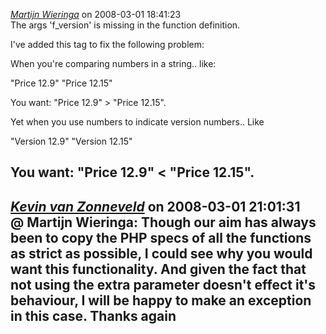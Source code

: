 *[Martijn Wieringa]()* on 2008-03-01 18:41:23  
The args 'f_version' is missing in the function definition.

I've added this tag to fix the following problem:

When you're comparing numbers in a string.. like:

&quot;Price 12.9&quot;
&quot;Price 12.15&quot;

You want: &quot;Price 12.9&quot; &gt; &quot;Price 12.15&quot;.

Yet when you use numbers to indicate version numbers.. Like

&quot;Version 12.9&quot;
&quot;Version 12.15&quot;

You want: &quot;Price 12.9&quot; &lt; &quot;Price 12.15&quot;.
---------------------------------------
*[Kevin van Zonneveld](http://kevin.vanzonneveld.net)* on 2008-03-01 21:01:31  
@ Martijn Wieringa: Though our aim has always been to copy the PHP specs of all the functions as strict as possible, I could see why you would want this functionality. And given the fact that not using the extra parameter doesn't effect it's behaviour, I will be happy to  make an exception in this case. Thanks again
---------------------------------------
